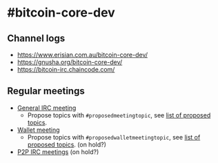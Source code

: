 # #bitcoin-core-dev

## Channel logs

- https://www.erisian.com.au/bitcoin-core-dev/
- https://gnusha.org/bitcoin-core-dev/
- https://bitcoin-irc.chaincode.com/

## Regular meetings

- [General IRC meeting](General-IRC-meeting)
  - Propose topics with `#proposedmeetingtopic`, see [list of proposed topics](http://gnusha.org/bitcoin-core-dev/proposedmeetingtopics.txt).
- [Wallet meeting](https://github.com/bitcoin-core/bitcoin-devwiki/wiki/Wallet-Current-Priorities-and-IRC-meetings)
  - Propose topics with `#proposedwalletmeetingtopic`, see [list of proposed topics](http://gnusha.org/bitcoin-core-dev/proposedwalletmeetingtopics.txt). (on hold?)
- [P2P IRC meetings](P2P-IRC-meetings) (on hold?)
